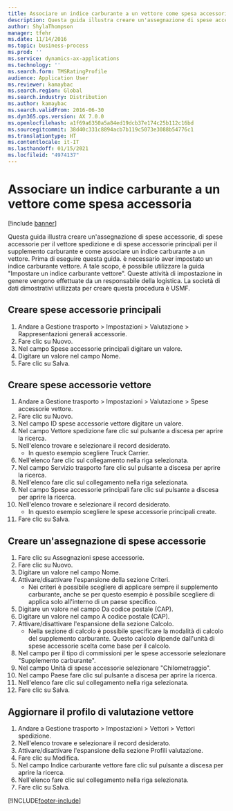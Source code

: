 ```yaml
---
title: Associare un indice carburante a un vettore come spesa accessoria
description: Questa guida illustra creare un'assegnazione di spese accessorie, di spese accessorie per il vettore spedizione e di spese accessorie principali per il supplemento carburante e come associare un indice carburante a un vettore.
author: ShylaThompson
manager: tfehr
ms.date: 11/14/2016
ms.topic: business-process
ms.prod: ''
ms.service: dynamics-ax-applications
ms.technology: ''
ms.search.form: TMSRatingProfile
audience: Application User
ms.reviewer: kamaybac
ms.search.region: Global
ms.search.industry: Distribution
ms.author: kamaybac
ms.search.validFrom: 2016-06-30
ms.dyn365.ops.version: AX 7.0.0
ms.openlocfilehash: a1f69a6350a5a84ed19dcb37e174c25b112c16bd
ms.sourcegitcommit: 38d40c331c8894acb7b119c5073e3088b54776c1
ms.translationtype: HT
ms.contentlocale: it-IT
ms.lasthandoff: 01/15/2021
ms.locfileid: "4974137"
---
```

# <a name="associate-a-fuel-index-with-a-carrier-as-an-accessorial-charge"></a>Associare un indice carburante a un vettore come spesa accessoria

[!include [banner](../../includes/banner.md)]

Questa guida illustra creare un'assegnazione di spese accessorie, di spese accessorie per il vettore spedizione e di spese accessorie principali per il supplemento carburante e come associare un indice carburante a un vettore. Prima di eseguire questa guida. è necessario aver impostato un indice carburante vettore. A tale scopo, è possibile utilizzare la guida "Impostare un indice carburante vettore". Queste attività di impostazione in genere vengono effettuate da un responsabile della logistica. La società di dati dimostrativi utilizzata per creare questa procedura è USMF.


## <a name="create-an-accessorial-master"></a>Creare spese accessorie principali
1. Andare a Gestione trasporto > Impostazioni > Valutazione > Rappresentazioni generali accessorie.
2. Fare clic su Nuovo.
3. Nel campo Spese accessorie principali digitare un valore.
4. Digitare un valore nel campo Nome.
5. Fare clic su Salva.

## <a name="create-a-carrier-accessorial-charge"></a>Creare spese accessorie vettore
1. Andare a Gestione trasporto > Impostazioni > Valutazione > Spese accessorie vettore.
2. Fare clic su Nuovo.
3. Nel campo ID spese accessorie vettore digitare un valore.
4. Nel campo Vettore spedizione fare clic sul pulsante a discesa per aprire la ricerca.
5. Nell'elenco trovare e selezionare il record desiderato.
    * In questo esempio scegliere Truck Carrier.  
6. Nell'elenco fare clic sul collegamento nella riga selezionata.
7. Nel campo Servizio trasporto fare clic sul pulsante a discesa per aprire la ricerca.
8. Nell'elenco fare clic sul collegamento nella riga selezionata.
9. Nel campo Spese accessorie principali fare clic sul pulsante a discesa per aprire la ricerca.
10. Nell'elenco trovare e selezionare il record desiderato.
    * In questo esempio scegliere le spese accessorie principali create.  
11. Fare clic su Salva.

## <a name="create-an-accessorial-assignment"></a>Creare un'assegnazione di spese accessorie
1. Fare clic su Assegnazioni spese accessorie.
2. Fare clic su Nuovo.
3. Digitare un valore nel campo Nome.
4. Attivare/disattivare l'espansione della sezione Criteri.
    * Nei criteri è possibile scegliere di applicare sempre il supplemento carburante, anche se per questo esempio è possibile scegliere di applica solo all'interno di un paese specifico.  
5. Digitare un valore nel campo Da codice postale (CAP).
6. Digitare un valore nel campo A codice postale (CAP).
7. Attivare/disattivare l'espansione della sezione Calcolo.
    * Nella sezione di calcolo è possibile specificare la modalità di calcolo del supplemento carburante. Questo calcolo dipende dall'unità di spese accessorie scelta come base per il calcolo.  
8. Nel campo per il tipo di commissioni per le spese accessorie selezionare "Supplemento carburante".
9. Nel campo Unità di spese accessorie selezionare "Chilometraggio".
10. Nel campo Paese fare clic sul pulsante a discesa per aprire la ricerca.
11. Nell'elenco fare clic sul collegamento nella riga selezionata.
12. Fare clic su Salva.

## <a name="update-the-carrier-rating-profile"></a>Aggiornare il profilo di valutazione vettore
1. Andare a Gestione trasporto > Impostazioni > Vettori > Vettori spedizione.
2. Nell'elenco trovare e selezionare il record desiderato.
3. Attivare/disattivare l'espansione della sezione Profili valutazione.
4. Fare clic su Modifica.
5. Nel campo Indice carburante vettore fare clic sul pulsante a discesa per aprire la ricerca.
6. Nell'elenco fare clic sul collegamento nella riga selezionata.
7. Fare clic su Salva.



[!INCLUDE[footer-include](../../../includes/footer-banner.md)]